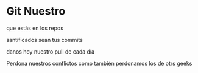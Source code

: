 # Git Nuestro

que estás en los repos

santificados sean tus commits

danos hoy nuestro pull de cada día

Perdona nuestros conflictos como también perdonamos los de otrs geeks